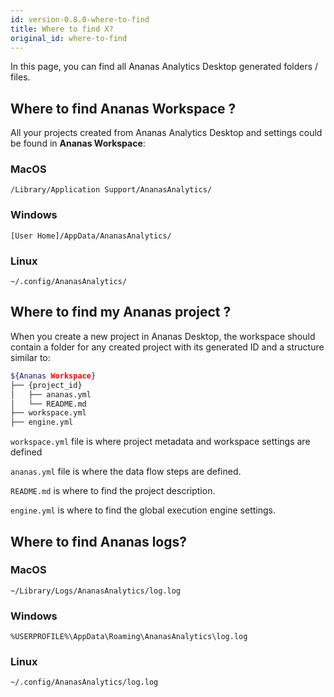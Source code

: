 ```yaml
---
id: version-0.8.0-where-to-find
title: Where to find X?
original_id: where-to-find
---
```


In this page, you can find all Ananas Analytics Desktop generated folders / files.

## Where to find Ananas Workspace ?

All your projects created from Ananas Analytics Desktop and settings could be found in **Ananas Workspace**: 


### MacOS

`/Library/Application Support/AnanasAnalytics/`

### Windows

`[User Home]/AppData/AnanasAnalytics/`

### Linux

`~/.config/AnanasAnalytics/`

## Where to find my Ananas project ?

When you create a new project in Ananas Desktop, the workspace should contain a folder for any created project with its generated ID and a structure similar to:

```bash
${Ananas Workspace}
├── {project_id}
│   ├── ananas.yml
│   └── README.md
├── workspace.yml
├── engine.yml
```

`workspace.yml` file is where project metadata and workspace settings are defined

`ananas.yml` file is where the data flow steps are defined. 

`README.md` is where to find the project description.

`engine.yml` is where to find the global execution engine settings.

## Where to find Ananas logs?

### MacOS
`~/Library/Logs/AnanasAnalytics/log.log`

### Windows

`%USERPROFILE%\AppData\Roaming\AnanasAnalytics\log.log`

### Linux

`~/.config/AnanasAnalytics/log.log`


